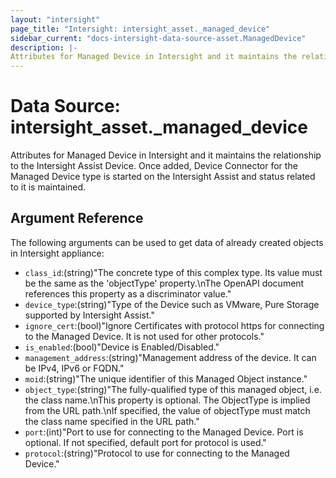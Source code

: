 ```yaml
---
layout: "intersight"
page_title: "Intersight: intersight_asset._managed_device"
sidebar_current: "docs-intersight-data-source-asset.ManagedDevice"
description: |-
Attributes for Managed Device in Intersight and it maintains the relationship to the Intersight Assist Device. Once added, Device Connector for the Managed Device type is started on the Intersight Assist and status related to it is maintained.
---
```


# Data Source: intersight_asset._managed_device
Attributes for Managed Device in Intersight and it maintains the relationship to the Intersight Assist Device. Once added, Device Connector for the Managed Device type is started on the Intersight Assist and status related to it is maintained.
## Argument Reference
The following arguments can be used to get data of already created objects in Intersight appliance:
* `class_id`:(string)"The concrete type of this complex type. Its value must be the same as the 'objectType' property.\nThe OpenAPI document references this property as a discriminator value."
* `device_type`:(string)"Type of the Device such as VMware, Pure Storage supported by Intersight Assist."
* `ignore_cert`:(bool)"Ignore Certificates with protocol https for connecting to the Managed Device. It is not used for other protocols."
* `is_enabled`:(bool)"Device is Enabled/Disabled."
* `management_address`:(string)"Management address of the device. It can be IPv4, IPv6 or FQDN."
* `moid`:(string)"The unique identifier of this Managed Object instance."
* `object_type`:(string)"The fully-qualified type of this managed object, i.e. the class name.\nThis property is optional. The ObjectType is implied from the URL path.\nIf specified, the value of objectType must match the class name specified in the URL path."
* `port`:(int)"Port to use for connecting to the Managed Device. Port is optional. If not specified, default port for protocol is used."
* `protocol`:(string)"Protocol to use for connecting to the Managed Device."
